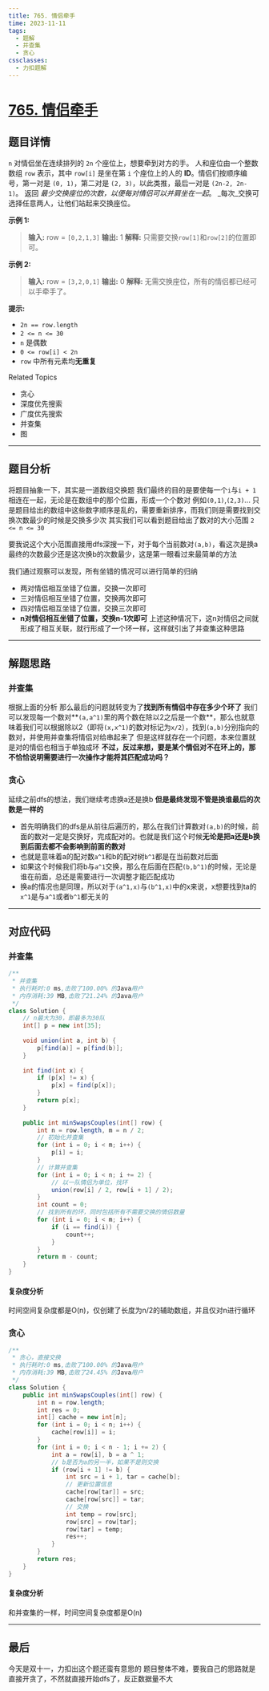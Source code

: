 ```yaml
---
title: 765. 情侣牵手
time: 2023-11-11
tags:
  - 题解
  - 并查集
  - 贪心
cssclasses:
  - 力扣题解
---
```

# [765. 情侣牵手](https://leetcode.cn/problems/couples-holding-hands/)
## 题目详情

`n` 对情侣坐在连续排列的 `2n` 个座位上，想要牵到对方的手。
人和座位由一个整数数组 `row` 表示，其中 `row[i]` 是坐在第 `i` 个座位上的人的 **ID**。情侣们按顺序编号，第一对是 `(0, 1)`，第二对是 `(2, 3)`，以此类推，最后一对是 `(2n-2, 2n-1)`。
返回 _最少交换座位的次数，以便每对情侣可以并肩坐在一起_。 _每次_交换可选择任意两人，让他们站起来交换座位。

**示例 1:**
>**输入:** row = `[0,2,1,3]`
>**输出:** 1
>**解释:** 只需要交换`row[1]`和`row[2]`的位置即可。

**示例 2:**
>**输入:** row = `[3,2,0,1]`
>**输出:** 0
>**解释:** 无需交换座位，所有的情侣都已经可以手牵手了。

**提示:**
- `2n == row.length`
- `2 <= n <= 30`
- `n` 是偶数
- `0 <= row[i] < 2n`
- `row` 中所有元素均**无重复**

Related Topics
- 贪心
- 深度优先搜索
- 广度优先搜索
- 并查集
- 图
---
## 题目分析

将题目抽象一下，其实是一道数组交换题
我们最终的目的是要使每一个`i`与`i + 1`相连在一起，无论是在数组中的那个位置，形成一个个数对
例如`(0,1)`,`(2,3)`...
只是题目给出的数组中这些数字顺序是乱的，需要重新排序，而我们则是需要找到交换次数最少的时候是交换多少次
其实我们可以看到题目给出了数对的大小范围 `2 <= n <= 30`

要我说这个大小范围直接用dfs深搜一下，对于每个当前数对`(a,b)`，看这次是换a最终的次数最少还是这次换b的次数最少，这是第一眼看过来最简单的方法

我们通过观察可以发现，所有坐错的情况可以进行简单的归纳
- 两对情侣相互坐错了位置，交换一次即可
- 三对情侣相互坐错了位置，交换两次即可
- 四对情侣相互坐错了位置，交换三次即可
- **n对情侣相互坐错了位置，交换n-1次即可**
上述这种情况下，这n对情侣之间就形成了相互关联，就行形成了一个环一样，这样就引出了并查集这种思路

---
## 解题思路

### 并查集
根据上面的分析
那么最后的问题就转变为了**找到所有情侣中存在多少个环了**
我们可以发现每一个数对**`(a,a^1)`里的两个数在除以2之后是一个数**，那么也就意味着我们可以根据除以2（即将`(x,x^1)`的数对标记为`x/2`），找到`(a,b)`分别指向的数对，并使用并查集将情侣对给串起来了
但是这样就存在一个问题，本来位置就是对的情侣也相当于单独成环
**不过，反过来想，要是某个情侣对不在环上的，那不恰恰说明需要进行一次操作才能将其匹配成功吗？**

### 贪心
延续之前dfs的想法，我们继续考虑换a还是换b
**但是最终发现不管是换谁最后的次数是一样的**
- 首先明确我们的dfs是从前往后遍历的，那么在我们计算数对`(a,b)`的时候，前面的数对一定是交换好，完成配对的。也就是我们这个时候**无论是把a还是b换到后面去都不会影响到前面的数对**
- 也就是意味着a的配对数`a^1`和b的配对树`b^1`都是在当前数对后面
- 如果这个时候我们将b与`a^1`交换，那么在后面在匹配`(b,b^1)`的时候，无论是谁在前面，总还是需要进行一次调整才能匹配成功
- 换a的情况也是同理，所以对于`(a^1,x)`与`(b^1,x)`中的x来说，x想要找到ta的`x^1`是与`a^1`或者`b^1`都无关的

---
## 对应代码

### 并查集

```java
/**  
 * 并查集  
 * 执行耗时:0 ms,击败了100.00% 的Java用户  
 * 内存消耗:39 MB,击败了21.24% 的Java用户  
 */  
class Solution {  
    // n最大为30，即最多为30队  
    int[] p = new int[35];  
  
    void union(int a, int b) {  
        p[find(a)] = p[find(b)];  
    }  
  
    int find(int x) {  
        if (p[x] != x) {  
            p[x] = find(p[x]);  
        }  
        return p[x];  
    }  
  
    public int minSwapsCouples(int[] row) {  
        int n = row.length, m = n / 2;  
        // 初始化并查集  
        for (int i = 0; i < m; i++) {  
            p[i] = i;  
        }  
        // 计算并查集  
        for (int i = 0; i < n; i += 2) {  
            // 以一队情侣为单位，找环  
            union(row[i] / 2, row[i + 1] / 2);  
        }  
        int count = 0;  
        // 找到所有的环，同时包括所有不需要交换的情侣数量  
        for (int i = 0; i < m; i++) {  
            if (i == find(i)) {  
                count++;  
            }  
        }  
        return m - count;  
    }  
}
```
#### 复杂度分析
时间空间复杂度都是O(n)，仅创建了长度为n/2的辅助数组，并且仅对n进行循环

### 贪心

```java
/**  
 * 贪心，直接交换  
 * 执行耗时:0 ms,击败了100.00% 的Java用户  
 * 内存消耗:39 MB,击败了24.45% 的Java用户  
 */  
class Solution {  
    public int minSwapsCouples(int[] row) {  
        int n = row.length;  
        int res = 0;  
        int[] cache = new int[n];  
        for (int i = 0; i < n; i++) {  
            cache[row[i]] = i;  
        }  
        for (int i = 0; i < n - 1; i += 2) {  
            int a = row[i], b = a ^ 1;  
            // b是否为a的另一半，如果不是则交换  
            if (row[i + 1] != b) {  
                int src = i + 1, tar = cache[b];  
                // 更新位置信息  
                cache[row[tar]] = src;  
                cache[row[src]] = tar;  
                // 交换  
                int temp = row[src];  
                row[src] = row[tar];  
                row[tar] = temp;  
                res++;  
            }  
        }  
        return res;  
    }  
}
```

#### 复杂度分析 
和并查集的一样，时间空间复杂度都是O(n)

---
## 最后

今天是双十一，力扣出这个题还蛮有意思的
题目整体不难，要我自己的思路就是直接开贪了，不然就直接开始dfs了，反正数据量不大


